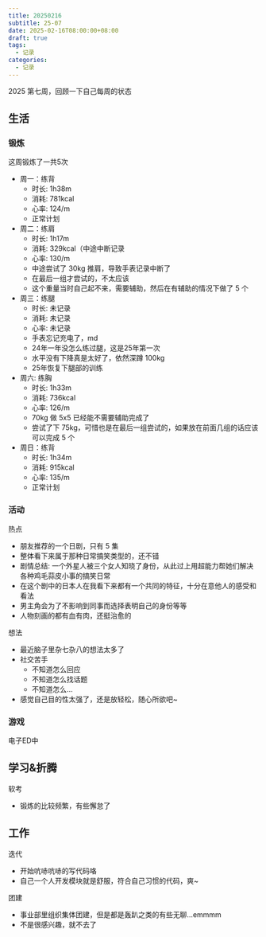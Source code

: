 ```yaml
---
title: 20250216
subtitle: 25-07
date: 2025-02-16T08:00:00+08:00
draft: true
tags:
  - 记录
categories:
  - 记录
---
```


2025 第七周，回顾一下自己每周的状态

## 生活

### 锻炼

这周锻炼了一共5次

* 周一：练背
  * 时长: 1h38m
  * 消耗: 781kcal
  * 心率: 124/m
  * 正常计划
* 周二：练肩
  * 时长: 1h17m
  * 消耗: 329kcal（中途中断记录
  * 心率: 130/m
  * 中途尝试了 30kg 推肩，导致手表记录中断了
  * 在最后一组才尝试的，不太应该
  * 这个重量当时自己起不来，需要辅助，然后在有辅助的情况下做了 5 个
* 周三：练腿
  * 时长: 未记录
  * 消耗: 未记录
  * 心率: 未记录
  * 手表忘记充电了，md
  * 24年一年没怎么练过腿，这是25年第一次
  * 水平没有下降真是太好了，依然深蹲 100kg
  * 25年恢复下腿部的训练
* 周六: 练胸
  * 时长: 1h33m
  * 消耗: 736kcal
  * 心率: 126/m
  * 70kg 做 5x5 已经能不需要辅助完成了
  * 尝试了下 75kg，可惜也是在最后一组尝试的，如果放在前面几组的话应该可以完成 5 个
* 周日：练背
  * 时长: 1h34m
  * 消耗: 915kcal
  * 心率: 135/m
  * 正常计划

### 活动

热点

* 朋友推荐的一个日剧，只有 5 集
* 整体看下来属于那种日常搞笑类型的，还不错
* 剧情总结: 一个外星人被三个女人知晓了身份，从此过上用超能力帮她们解决各种鸡毛蒜皮小事的搞笑日常
* 在这个剧中的日本人在我看下来都有一个共同的特征，十分在意他人的感受和看法
* 男主角会为了不影响到同事而选择表明自己的身份等等
* 人物刻画的都有血有肉，还挺治愈的

想法

* 最近脑子里杂七杂八的想法太多了
* 社交苦手
  * 不知道怎么回应
  * 不知道怎么找话题
  * 不知道怎么...
* 感觉自己目的性太强了，还是放轻松，随心所欲吧~

### 游戏

电子ED中

## 学习&折腾

软考

* 锻炼的比较频繁，有些懈怠了

## 工作

迭代

* 开始吭哧吭哧的写代码咯
* 自己一个人开发模块就是舒服，符合自己习惯的代码，爽~

团建

* 事业部里组织集体团建，但是都是轰趴之类的有些无聊...emmmm
* 不是很感兴趣，就不去了
